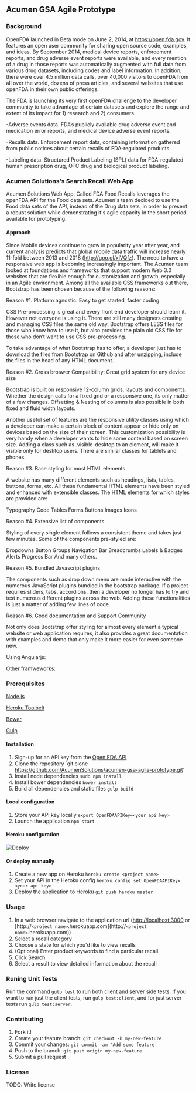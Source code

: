 ## Acumen GSA Agile Prototype

### Background

OpenFDA launched in Beta mode on June 2, 2014, at https://open.fda.gov. It features an open user community for sharing open source code, examples, and ideas. By September 2014, medical device reports, enforcement reports, and drug adverse event reports were available, and every mention of a drug in those reports was automatically augmented with full data from various drug datasets, including codes and label information. In addition, there were over 4.5 million data calls, over 40,000 visitors to openFDA from all over the world, dozens of press articles, and several websites that use openFDA in their own public offerings.

The FDA is launching its very first openFDA challenge to the developer community to take advantage of certain datasets and explore the range and extent of its impact for 1) research and 2) consumers.

-Adverse events data. FDA’s publicly available drug adverse event and medication error reports, and medical device adverse event reports.

-Recalls data. Enforcement report data, containing information gathered from public notices about certain recalls of FDA-regulated products.

-Labeling data. Structured Product Labeling (SPL) data for FDA-regulated human prescription drug, OTC drug and biological product labeling.

### Acumen Solutions's Search Recall Web App

Acumen Solutions Web App, Called FDA Food Recalls leverages the openFDA API for the Food data sets. Acumen's team decided to use the Food data sets of the API, instead of the Drug data sets, in order to present a robust solution while demonstrating it's agile capacity in the short period available for prototyping.

#### Approach

Since Mobile devices continue to grow in popularity year after year, and current analysis predicts that global mobile data traffic will increase nearly 11-fold between 2013 and 2018 (http://goo.gl/xlVQfz). The need to have a responsive web app is becoming increasingly important. The Acumen team looked at foundations and frameworks that support modern Web 3.0 websites that are flexible enough for customization and growth, especially in an Agile environment. Among all the available CSS frameworks out there, Bootstrap has been chosen because of the following reasons:

Reason #1. Platform agnostic: Easy to get started, faster coding

CSS Pre-processing is great and every front end developer should learn it. However not everyone is using it. There are still many designers creating and managing CSS files the same old way. Bootstrap offers LESS files for those who know how to use it, but also provides the plain old CSS file for those who don’t want to use CSS pre-processing.

To take advantage of what Bootstrap has to offer, a developer just has to download the files from Bootstrap on Github and after unzipping, include the files in the head of any HTML document.

Reason #2. Cross broswer Compatibility: Great grid system for any device size

Bootstrap is built on responsive 12-column grids, layouts and components. Whether the design calls for a fixed grid or a responsive one, its only matter of a few changes. Offsetting & Nesting of columns is also possible in both fixed and fluid width layouts.

Another useful set of features are the responsive utility classes using which a developer can make a certain block of content appear or hide only on devices based on the size of their screen. This customization possibility is very handy when a developer wants to hide some content based on screen size. Adding a class such as .visible-desktop to an element, will make it visible only for desktop users. There are similar classes for tablets and phones.

Reason #3. Base styling for most HTML elements

A website has many different elements such as headings, lists, tables, buttons, forms, etc. All these fundamental HTML elements have been styled and enhanced with extensible classes. The HTML elements for which styles are provided are:

Typography
Code
Tables
Forms
Buttons
Images
Icons

Reason #4. Extensive list of components

Styling of every single element follows a consistent theme and takes just few minutes. Some of the components pre-styled are:

Dropdowns
Button Groups
Navigation Bar
Breadcrumbs
Labels & Badges
Alerts
Progress Bar
And many others.

Reason #5. Bundled Javascript plugins

The components such as drop down menu are made interactive with the numerous JavaScript plugins bundled in the bootstrap package. If a project requires sliders, tabs, accordions, then a developer no longer has to try and test numerous different plugins across the web. Adding these functionalities is just a matter of adding few lines of code. 

Reason #6. Good documentation and Support Community

Not only does Bootstrap offer styling for almost every element a typical website or web application requires, it also provides a great documentation with examples and demo that only make it more easier for even someone new.

Using Angularjs:
<Approach and justication here>

Other framweworks:

### Prerequisites

[Node.js](https://nodejs.org/download/)

[Heroku Toolbelt](https://toolbelt.heroku.com)

[Bower](http://bower.io/)

[Gulp](http://gulpjs.com/)

#### Installation
1. Sign-up for an API key from the [Open FDA API](https://open.fda.gov)
2. Clone the repository `git clone https://github.com/AcumenSolutions/acumen-gsa-agile-prototype.git'
3. Install node dependencies `sudo npm install`
4. Install bower dependencies `bower install`
5. Build all dependencies and static files `gulp build`

#### Local configuration
1. Store your API key locally `export OpenFDAAPIKey=<your api key>`
2. Launch the application `npm start`

#### Heroku configuration
[![Deploy](https://www.herokucdn.com/deploy/button.png)](https://heroku.com/deploy)

#### Or deploy manually

1. Create a new app on Heroku `heroku create <project name>`
2. Set your API in the Heroku config `heroku config:set OpenFDAAPIKey=<your api key>`
3. Deploy the application to Heroku  `git push heroku master`

### Usage

1. In a web browser navigate to the application url ([http://localhost:3000](http://localhost:3000) or [http://`<project name>`.herokuapp.com](http://`<project name>`.herokuapp.com))
2. Select a recall category
3. Choose a state for which you'd like to view recalls
4. (Optional) Enter product keywords to find a particular recall.
5. Click Search
6. Select a result to view detailed information about the recall

### Runing Unit Tests

Run the command `gulp test` to run both client and server side tests.
If you want to run just the client tests, run `gulp test:client`, and for just server tests run `gulp test:server`.

### Contributing

1. Fork it!
2. Create your feature branch: `git checkout -b my-new-feature`
3. Commit your changes: `git commit -am 'Add some feature'`
4. Push to the branch: `git push origin my-new-feature`
5. Submit a pull request

### License

TODO: Write license